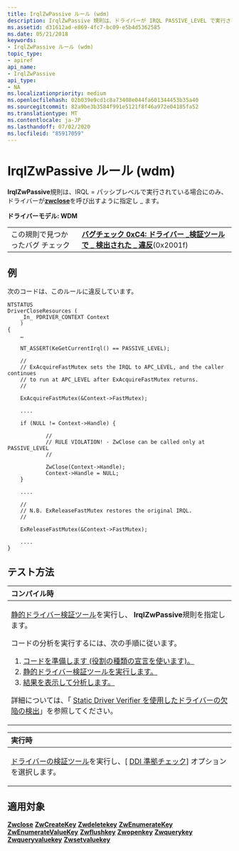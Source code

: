 ```yaml
---
title: IrqlZwPassive ルール (wdm)
description: IrqlZwPassive 規則は、ドライバーが IRQL PASSIVE_LEVEL で実行されている場合にのみ ZwClose を呼び出すように指定します。
ms.assetid: d31612ad-e869-4fc7-bc09-e5b4d5362585
ms.date: 05/21/2018
keywords:
- IrqlZwPassive ルール (wdm)
topic_type:
- apiref
api_name:
- IrqlZwPassive
api_type:
- NA
ms.localizationpriority: medium
ms.openlocfilehash: 02b039e9cd1c8a73408e044fa601344453b35a40
ms.sourcegitcommit: 82a9be3b3584f991e5121f8f46a972e04185fa52
ms.translationtype: MT
ms.contentlocale: ja-JP
ms.lasthandoff: 07/02/2020
ms.locfileid: "85917059"
---
```

# <a name="irqlzwpassive-rule-wdm"></a>IrqlZwPassive ルール (wdm)


**IrqlZwPassive**規則は、IRQL = パッシブレベルで実行されている場合にのみ、ドライバーが[**zwclose**](https://docs.microsoft.com/windows-hardware/drivers/ddi/ntifs/nf-ntifs-ntclose)を呼び出すように指定し \_ ます。

**ドライバーモデル: WDM**

|                                   |                                                                                                                                    |
|-----------------------------------|------------------------------------------------------------------------------------------------------------------------------------|
| この規則で見つかったバグ チェック | [**バグチェック 0xC4: ドライバー \_検証ツールで \_ 検出された \_ 違反**](https://docs.microsoft.com/windows-hardware/drivers/debugger/bug-check-0xc4--driver-verifier-detected-violation)(0x2001f) |

<a name="example"></a>例
-------

次のコードは、このルールに違反しています。

``` syntax
NTSTATUS 
DriverCloseResources (
    _In_ PDRIVER_CONTEXT Context
    )
{
    …

    NT_ASSERT(KeGetCurrentIrql() == PASSIVE_LEVEL);

    //
    // ExAcquireFastMutex sets the IRQL to APC_LEVEL, and the caller continues 
    // to run at APC_LEVEL after ExAcquireFastMutex returns.
    //
  
    ExAcquireFastMutex(&Context->FastMutex);
    
    ....
    
    if (NULL != Context->Handle) {

            //
            // RULE VIOLATION! - ZwClose can be called only at PASSIVE_LEVEL 
            //
            
            ZwClose(Context->Handle);      
            Context->Handle = NULL;
    }
    
    ....

    //
    // N.B. ExReleaseFastMutex restores the original IRQL.
    //
     
    ExReleaseFastMutex(&Context->FastMutex);
    
    ....
}
```

<a name="how-to-test"></a>テスト方法
-----------

<table>
<colgroup>
<col width="100%" />
</colgroup>
<thead>
<tr class="header">
<th align="left">コンパイル時</th>
</tr>
</thead>
<tbody>
<tr class="odd">
<td align="left"><p><a href="https://docs.microsoft.com/windows-hardware/drivers/devtest/static-driver-verifier" data-raw-source="[Static Driver Verifier](https://docs.microsoft.com/windows-hardware/drivers/devtest/static-driver-verifier)">静的ドライバー検証ツール</a>を実行し、 <strong>IrqlZwPassive</strong>規則を指定します。</p>
コードの分析を実行するには、次の手順に従います。
<ol>
<li><a href="https://docs.microsoft.com/windows-hardware/drivers/devtest/using-static-driver-verifier-to-find-defects-in-drivers#preparing-your-source-code" data-raw-source="[Prepare your code (use role type declarations).](https://docs.microsoft.com/windows-hardware/drivers/devtest/using-static-driver-verifier-to-find-defects-in-drivers#preparing-your-source-code)">コードを準備します (役割の種類の宣言を使います)。</a></li>
<li><a href="https://docs.microsoft.com/windows-hardware/drivers/devtest/using-static-driver-verifier-to-find-defects-in-drivers#running-static-driver-verifier" data-raw-source="[Run Static Driver Verifier.](https://docs.microsoft.com/windows-hardware/drivers/devtest/using-static-driver-verifier-to-find-defects-in-drivers#running-static-driver-verifier)">静的ドライバー検証ツールを実行します。</a></li>
<li><a href="https://docs.microsoft.com/windows-hardware/drivers/devtest/using-static-driver-verifier-to-find-defects-in-drivers#viewing-and-analyzing-the-results" data-raw-source="[View and analyze the results.](https://docs.microsoft.com/windows-hardware/drivers/devtest/using-static-driver-verifier-to-find-defects-in-drivers#viewing-and-analyzing-the-results)">結果を表示して分析します。</a></li>
</ol>
<p>詳細については、「 <a href="https://docs.microsoft.com/windows-hardware/drivers/devtest/using-static-driver-verifier-to-find-defects-in-drivers" data-raw-source="[Using Static Driver Verifier to Find Defects in Drivers](https://docs.microsoft.com/windows-hardware/drivers/devtest/using-static-driver-verifier-to-find-defects-in-drivers)">Static Driver Verifier を使用したドライバーの欠陥の検出</a>」を参照してください。</p></td>
</tr>
</tbody>
</table>

<table>
<colgroup>
<col width="100%" />
</colgroup>
<thead>
<tr class="header">
<th align="left">実行時</th>
</tr>
</thead>
<tbody>
<tr class="odd">
<td align="left"><p><a href="https://docs.microsoft.com/windows-hardware/drivers/devtest/driver-verifier" data-raw-source="[Driver Verifier](https://docs.microsoft.com/windows-hardware/drivers/devtest/driver-verifier)">ドライバーの検証ツール</a>を実行し、[ <a href="https://docs.microsoft.com/windows-hardware/drivers/devtest/ddi-compliance-checking" data-raw-source="[DDI compliance checking](https://docs.microsoft.com/windows-hardware/drivers/devtest/ddi-compliance-checking)">DDI 準拠チェック</a>] オプションを選択します。</p></td>
</tr>
</tbody>
</table>

 

<a name="applies-to"></a>適用対象
----------

[**Zwclose**](https://docs.microsoft.com/windows-hardware/drivers/ddi/ntifs/nf-ntifs-ntclose) 
[**ZwCreateKey**](https://docs.microsoft.com/windows-hardware/drivers/ddi/wdm/nf-wdm-zwcreatekey) 
[**Zwdeletekey**](https://docs.microsoft.com/windows-hardware/drivers/ddi/wdm/nf-wdm-zwdeletekey) 
[**ZwEnumerateKey**](https://docs.microsoft.com/windows-hardware/drivers/ddi/wdm/nf-wdm-zwenumeratekey) 
[**ZwEnumerateValueKey**](https://docs.microsoft.com/windows-hardware/drivers/ddi/wdm/nf-wdm-zwenumeratevaluekey) 
[**Zwflushkey**](https://docs.microsoft.com/windows-hardware/drivers/ddi/wdm/nf-wdm-zwflushkey) 
[**Zwopenkey**](https://docs.microsoft.com/windows-hardware/drivers/ddi/wdm/nf-wdm-zwopenkey) 
[**Zwquerykey**](https://docs.microsoft.com/windows-hardware/drivers/ddi/wdm/nf-wdm-zwquerykey) 
[**Zwqueryvaluekey**](https://docs.microsoft.com/windows-hardware/drivers/ddi/wdm/nf-wdm-zwqueryvaluekey) 
[**Zwsetvaluekey**](https://docs.microsoft.com/windows-hardware/drivers/ddi/wdm/nf-wdm-zwsetvaluekey)
 

 





